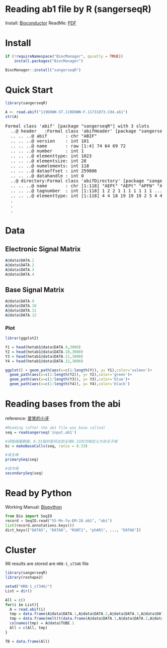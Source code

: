 ---
---

# Reading ab1 file by R (sangerseqR)

Install: [Bioconductor](http://www.bioconductor.org/packages/release/bioc/html/sangerseqR.html)
ReadMe: [PDF](http://www.bioconductor.org/packages/release/bioc/vignettes/sangerseqR/inst/doc/sangerseq_walkthrough.pdf)

# Install
```r
if (!requireNamespace("BiocManager", quietly = TRUE))
    install.packages("BiocManager")

BiocManager::install("sangerseqR")
```

# Quick Start
```r
library(sangerseqR)

A <- read.abif("119DOWN-ST.119DOWN-F.11731873.C04.ab1")
str(A)
```

<pre>
Formal class 'abif' [package "sangerseqR"] with 3 slots
  ..@ header   :Formal class 'abifHeader' [package "sangerseqR"] with 9 slots
  .. .. ..@ abif       : chr "ABIF"
  .. .. ..@ version    : int 101
  .. .. ..@ name       : raw [1:4] 74 64 69 72
  .. .. ..@ number     : int 1
  .. .. ..@ elementtype: int 1023
  .. .. ..@ elementsize: int 28
  .. .. ..@ numelements: int 118
  .. .. ..@ dataoffset : int 259806
  .. .. ..@ datahandle : int 0
  ..@ directory:Formal class 'abifDirectory' [package "sangerseqR"] with 7 slots
  .. .. ..@ name       : chr [1:118] "AEPt" "AEPt" "APFN" "APXV" ...
  .. .. ..@ tagnumber  : int [1:118] 1 2 2 1 1 1 1 1 1 1 ...
  .. .. ..@ elementtype: int [1:118] 4 4 18 19 19 19 2 5 4 4 ...
  .
  .
  .
</pre>

# Data
## Electronic Signal Matrix
```r
A@data$DATA.1
A@data$DATA.2
A@data$DATA.3
A@data$DATA.4
```

## Base Signal Matrix
```r
A@data$DATA.9
A@data$DATA.10
A@data$DATA.11
A@data$DATA.12
```
### Plot
```r
librar(ggplot2)

Y1 = head(hetab1@data$DATA.9,3000)
Y2 = head(hetab1@data$DATA.10,3000)
Y3 = head(hetab1@data$DATA.11,3000)
Y4 = head(hetab1@data$DATA.12,3000)

ggplot() + geom_path(aes(x=c(1:length(Y)), y= Y1),color='salmon')+
  geom_path(aes(x=c(1:length(Y2)), y= Y2),color='green')+
  geom_path(aes(x=c(1:length(Y3)), y= Y3),color='blue')+
  geom_path(aes(x=c(1:length(Y4)), y= Y4),color='black')

```

# Reading bases from the abi

reference: [爱笑的小牙](https://blog.csdn.net/Cassiel60/article/details/89396259)

```r
#Reading (after the ab1 file was base called)
seq = readsangerseq('input.ab1')

#读取碱基数据，0.33指的是将达到主峰0.33的次峰定义为杂合子峰
bc = makeBaseCalls(seq, ratio = 0.33)

#读主峰
primarySeq(seq)

#读次峰
secondarySeq(seq)
```

# Read by Python
Working Manual: [Biopython](https://biopython.org/wiki/ABI_traces)

```python
from Bio import SeqIO
record = SeqIO.read("55-Mn-fw-EM-28.ab1", "abi")
list(record.annotations.keys())
dict_keys(["DATA5", "DATA8", "RUNT1", "phAR1", ..., "DATA6"])
```

# Cluster

96 results are stored are `HRB-1_s7346` file
```r
library(sangerseqR)
library(reshape2)

setwd("HRB-1_s7346/")
List = dir()

All = c()
for(i in List){
  A = read.abif(i)
  tmp = data.frame(A@data$DATA.1,A@data$DATA.2,A@data$DATA.3,A@data$DATA.4)
  tmp = data.frame(melt(t(data.frame(A@data$DATA.1,A@data$DATA.2,A@data$DATA.3,A@data$DATA.4)))$value)
  colnames(tmp) = A@data$TUBE.1
  All = c(All, tmp)
}

TB = data.frame(All)
```
